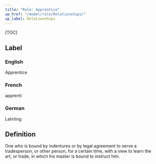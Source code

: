 ```yaml
---
title: "Role: Apprentice"
up_href: "/model/role/Relationships/"
up_label: Relationships
---
```


[TOC]

## Label

### English
Apprentice

### French
apprenti

### German
Lehrling

## Definition
One who is bound by indentures or by legal agreement to serve a tradesperson, or other person, for a certain time, with a view to learn the art, or trade, in which his master is bound to instruct him.
